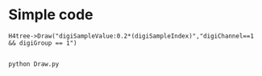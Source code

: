 Simple code
====

    H4tree->Draw("digiSampleValue:0.2*(digiSampleIndex)","digiChannel==1 && digiGroup == 1")
    
    
    python Draw.py
    